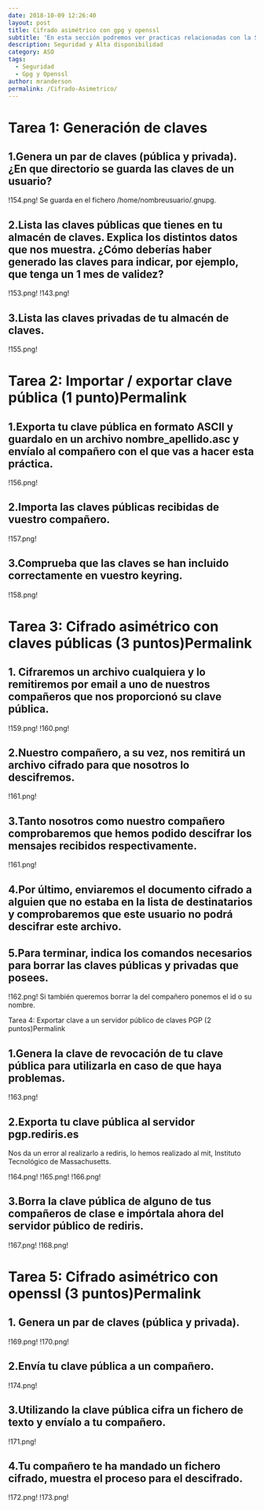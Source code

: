 ```yaml
---
date: 2018-10-09 12:26:40
layout: post
title: Cifrado asimétrico con gpg y openssl
subtitle: 'En esta sección podremos ver practicas relacionadas con la Seguridad y Alta Disponibilidad en sistemas Linux'
description: Seguridad y Alta disponibilidad
category: ASO
tags:
  - Seguridad
  - Gpg y Openssl
author: mranderson
permalink: /Cifrado-Asimetrico/
---
```


# Tarea 1: Generación de claves 

## 1.Genera un par de claves (pública y privada). ¿En que directorio se guarda las claves de un usuario?

!154.png!
Se guarda en el fichero /home/nombreusuario/.gnupg.

## 2.Lista las claves públicas que tienes en tu almacén de claves. Explica los distintos datos que nos muestra. ¿Cómo deberías haber generado las claves para indicar, por ejemplo, que tenga un 1 mes de validez?

!153.png!
!143.png!

## 3.Lista las claves privadas de tu almacén de claves.

!155.png!

# Tarea 2: Importar / exportar clave pública (1 punto)Permalink

## 1.Exporta tu clave pública en formato ASCII y guardalo en un archivo nombre_apellido.asc y envíalo al compañero con el que vas a hacer esta práctica.

!156.png!

##  2.Importa las claves públicas recibidas de vuestro compañero.

!157.png!
    
## 3.Comprueba que las claves se han incluido correctamente en vuestro keyring.

!158.png!

# Tarea 3: Cifrado asimétrico con claves públicas (3 puntos)Permalink


## 1. Cifraremos un archivo cualquiera y lo remitiremos por email a uno de nuestros compañeros que nos proporcionó su clave pública.

!159.png!
!160.png!

## 2.Nuestro compañero, a su vez, nos remitirá un archivo cifrado para que nosotros lo descifremos.

!161.png!

## 3.Tanto nosotros como nuestro compañero comprobaremos que hemos podido descifrar los mensajes recibidos respectivamente.

!161.png!
 
##   4.Por último, enviaremos el documento cifrado a alguien que no estaba en la lista de destinatarios y comprobaremos que este usuario no podrá descifrar este archivo.

## 5.Para terminar, indica los comandos necesarios para borrar las claves públicas y privadas que posees.

!162.png!
Si también queremos borrar la del compañero ponemos el id o su nombre.

Tarea 4: Exportar clave a un servidor público de claves PGP (2 puntos)Permalink

## 1.Genera la clave de revocación de tu clave pública para utilizarla en caso de que haya problemas.

!163.png!
    
## 2.Exporta tu clave pública al servidor pgp.rediris.es

Nos da un error al realizarlo a rediris, lo hemos realizado al mit, Instituto Tecnológico de Massachusetts.

!164.png!
!165.png!
!166.png!

## 3.Borra la clave pública de alguno de tus compañeros de clase e impórtala ahora del servidor público de rediris.

!167.png!
!168.png!

# Tarea 5: Cifrado asimétrico con openssl (3 puntos)Permalink

## 1. Genera un par de claves (pública y privada).

!169.png!
!170.png!

## 2.Envía tu clave pública a un compañero.

!174.png!

## 3.Utilizando la clave pública cifra un fichero de texto y envíalo a tu compañero.

!171.png!

## 4.Tu compañero te ha mandado un fichero cifrado, muestra el proceso para el descifrado.

!172.png!
!173.png!
